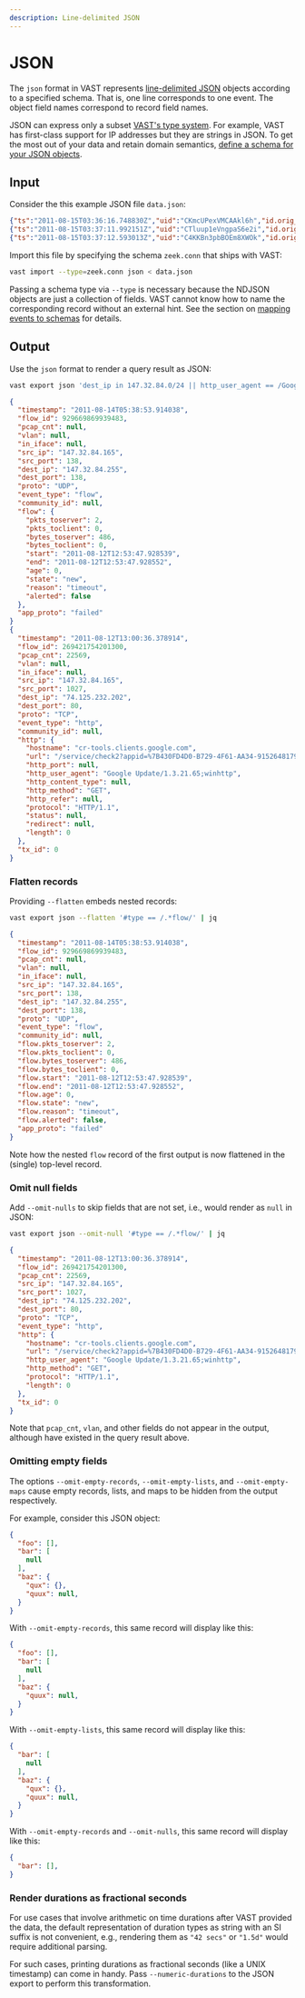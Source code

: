 ```yaml
---
description: Line-delimited JSON
---
```


# JSON

The `json` format in VAST represents [line-delimited
JSON](https://en.wikipedia.org/wiki/JSON_streaming#Line-delimited_JSON) objects
according to a specified schema. That is, one line corresponds to one event. The
object field names correspond to record field names.

JSON can express only a subset [VAST's type
system](/docs/understand/data-model/type-system). For example, VAST has
first-class support for IP addresses but they are strings in JSON. To get the
most out of your data and retain domain semantics, [define a schema for your
JSON objects](/docs/use/ingest#provide-a-schema-for-unknown-types).

## Input

Consider the this example JSON file `data.json`:

```json
{"ts":"2011-08-15T03:36:16.748830Z","uid":"CKmcUPexVMCAAkl6h","id.orig_h":"210.87.254.81","id.orig_p":3,"id.resp_h":"147.32.84.165","id.resp_p":1,"proto":"icmp","conn_state":"OTH","missed_bytes":0,"orig_pkts":1,"orig_ip_bytes":56,"resp_pkts":0,"resp_ip_bytes":0,"tunnel_parents":[]}
{"ts":"2011-08-15T03:37:11.992151Z","uid":"CTluup1eVngpaS6e2i","id.orig_h":"147.32.84.165","id.orig_p":3923,"id.resp_h":"218.108.143.87","id.resp_p":22,"proto":"tcp","duration":3.006088,"orig_bytes":0,"resp_bytes":0,"conn_state":"S0","missed_bytes":0,"history":"S","orig_pkts":4,"orig_ip_bytes":192,"resp_pkts":0,"resp_ip_bytes":0,"tunnel_parents":[]}
{"ts":"2011-08-15T03:37:12.593013Z","uid":"C4KKBn3pbBOEm8XWOk","id.orig_h":"147.32.84.165","id.orig_p":3924,"id.resp_h":"218.108.189.111","id.resp_p":22,"proto":"tcp","duration":3.005948,"orig_bytes":0,"resp_bytes":0,"conn_state":"S0","missed_bytes":0,"history":"S","orig_pkts":4,"orig_ip_bytes":192,"resp_pkts":0,"resp_ip_bytes":0,"tunnel_parents":[]}
```

Import this file by specifying the schema `zeek.conn` that ships with VAST:

```bash
vast import --type=zeek.conn json < data.json
```

Passing a schema type via `--type` is necessary because the NDJSON objects are
just a collection of fields. VAST cannot know how to name the corresponding
record without an external hint. See the section on [mapping events to
schemas](/docs/use/ingest#map-events-to-schemas) for details.

## Output

Use the `json` format to render a query result as JSON:

```bash
vast export json 'dest_ip in 147.32.84.0/24 || http_user_agent == /Google Update.*/' | jq
```

```json
{
  "timestamp": "2011-08-14T05:38:53.914038",
  "flow_id": 929669869939483,
  "pcap_cnt": null,
  "vlan": null,
  "in_iface": null,
  "src_ip": "147.32.84.165",
  "src_port": 138,
  "dest_ip": "147.32.84.255",
  "dest_port": 138,
  "proto": "UDP",
  "event_type": "flow",
  "community_id": null,
  "flow": {
    "pkts_toserver": 2,
    "pkts_toclient": 0,
    "bytes_toserver": 486,
    "bytes_toclient": 0,
    "start": "2011-08-12T12:53:47.928539",
    "end": "2011-08-12T12:53:47.928552",
    "age": 0,
    "state": "new",
    "reason": "timeout",
    "alerted": false
  },
  "app_proto": "failed"
}
{
  "timestamp": "2011-08-12T13:00:36.378914",
  "flow_id": 269421754201300,
  "pcap_cnt": 22569,
  "vlan": null,
  "in_iface": null,
  "src_ip": "147.32.84.165",
  "src_port": 1027,
  "dest_ip": "74.125.232.202",
  "dest_port": 80,
  "proto": "TCP",
  "event_type": "http",
  "community_id": null,
  "http": {
    "hostname": "cr-tools.clients.google.com",
    "url": "/service/check2?appid=%7B430FD4D0-B729-4F61-AA34-91526481799D%7D&appversion=1.3.21.65&applang=&machine=0&version=1.3.21.65&osversion=5.1&servicepack=Service%20Pack%202",
    "http_port": null,
    "http_user_agent": "Google Update/1.3.21.65;winhttp",
    "http_content_type": null,
    "http_method": "GET",
    "http_refer": null,
    "protocol": "HTTP/1.1",
    "status": null,
    "redirect": null,
    "length": 0
  },
  "tx_id": 0
}
```

### Flatten records

Providing `--flatten` embeds nested records:

```bash
vast export json --flatten '#type == /.*flow/' | jq
```

```json
{
  "timestamp": "2011-08-14T05:38:53.914038",
  "flow_id": 929669869939483,
  "pcap_cnt": null,
  "vlan": null,
  "in_iface": null,
  "src_ip": "147.32.84.165",
  "src_port": 138,
  "dest_ip": "147.32.84.255",
  "dest_port": 138,
  "proto": "UDP",
  "event_type": "flow",
  "community_id": null,
  "flow.pkts_toserver": 2,
  "flow.pkts_toclient": 0,
  "flow.bytes_toserver": 486,
  "flow.bytes_toclient": 0,
  "flow.start": "2011-08-12T12:53:47.928539",
  "flow.end": "2011-08-12T12:53:47.928552",
  "flow.age": 0,
  "flow.state": "new",
  "flow.reason": "timeout",
  "flow.alerted": false,
  "app_proto": "failed"
}
```

Note how the nested `flow` record of the first output is now flattened in the
(single) top-level record.

### Omit null fields

Add `--omit-nulls` to skip fields that are not set, i.e., would render as `null`
in JSON:

```bash
vast export json --omit-null '#type == /.*flow/' | jq
```

```json
{
  "timestamp": "2011-08-12T13:00:36.378914",
  "flow_id": 269421754201300,
  "pcap_cnt": 22569,
  "src_ip": "147.32.84.165",
  "src_port": 1027,
  "dest_ip": "74.125.232.202",
  "dest_port": 80,
  "proto": "TCP",
  "event_type": "http",
  "http": {
    "hostname": "cr-tools.clients.google.com",
    "url": "/service/check2?appid=%7B430FD4D0-B729-4F61-AA34-91526481799D%7D&appversion=1.3.21.65&applang=&machine=0&version=1.3.21.65&osversion=5.1&servicepack=Service%20Pack%202",
    "http_user_agent": "Google Update/1.3.21.65;winhttp",
    "http_method": "GET",
    "protocol": "HTTP/1.1",
    "length": 0
  },
  "tx_id": 0
}
```

Note that `pcap_cnt`, `vlan`, and other fields do not appear in the output,
although have existed in the query result above.

### Omitting empty fields

The options `--omit-empty-records`, `--omit-empty-lists`, and
`--omit-empty-maps` cause empty records, lists, and maps to be hidden from the
output respectively.

For example, consider this JSON object:

```json
{
  "foo": [],
  "bar": [
    null
  ],
  "baz": {
    "qux": {},
    "quux": null,
  }
}
```

With `--omit-empty-records`, this same record will display like this:

```json
{
  "foo": [],
  "bar": [
    null
  ],
  "baz": {
    "quux": null,
  }
}
```

With `--omit-empty-lists`, this same record will display like this:

```json
{
  "bar": [
    null
  ],
  "baz": {
    "qux": {},
    "quux": null,
  }
}
```

With `--omit-empty-records` and `--omit-nulls`, this same record will display
like this:

```json
{
  "bar": [],
}
```

### Render durations as fractional seconds

For use cases that involve arithmetic on time durations after VAST provided the
data, the default representation of duration types as string with an SI suffix
is not convenient, e.g., rendering them as `"42 secs"` or `"1.5d"` would require
additional parsing.

For such cases, printing durations as fractional seconds (like a UNIX timestamp)
can come in handy. Pass `--numeric-durations` to the JSON export to perform this
transformation.
